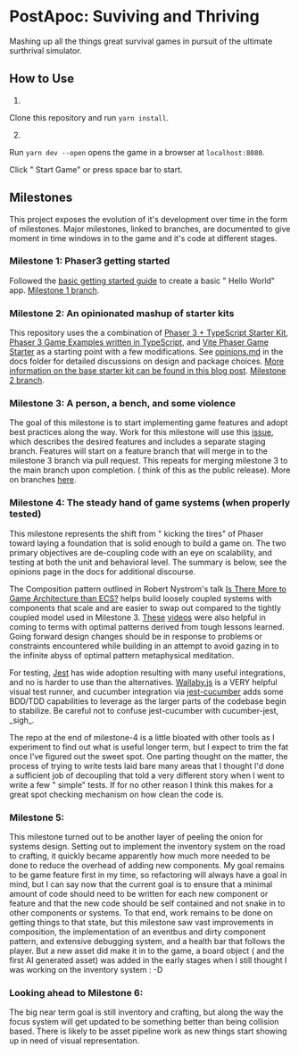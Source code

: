 # PostApoc: Suviving and Thriving

Mashing
up
all
the
things
great
survival
games
in
pursuit
of
the
ultimate
surthrival
simulator.

## How to Use

1.
Clone
this
repository
and
run `yarn install`.

2.
Run `yarn dev --open`
opens
the
game
in
a
browser
at `localhost:8080`.

Click "
Start
Game"
or
press
space
bar
to
start.

## Milestones

This
project
exposes
the
evolution
of
it's
development
over
time
in
the
form
of
milestones.
Major
milestones,
linked
to
branches,
are
documented
to
give
moment
in
time
windows
in
to
the
game
and
it's
code
at
different
stages.

### Milestone 1: Phaser3 getting started

Followed
the [basic getting started guide](https://newdocs.phaser.io/docs/3.55.2)
to
create
a
basic "
Hello
World"
app. [Milestone 1 branch](https://github.com/Unnamed-GameDev-Studio/survival-game/tree/milestone-1).

### Milestone 2: An opinionated mashup of starter kits

This
repository
uses
the
a
combination
of [Phaser 3 + TypeScript Starter Kit](https://github.com/josephmbustamante/phaser3-typescript-starter-kit), [Phaser 3 Game Examples written in TypeScript](https://github.com/digitsensitive/phaser3-typescript),
and [Vite Phaser Game Starter](https://ubershmekel.github.io/vite-phaser-ts-starter/)
as
a
starting
point
with
a
few
modifications.
See [opinions.md](docs/opinions.md)
in
the
docs
folder
for
detailed
discussions
on
design
and
package
choices. [More information on the base starter kit can be found in this blog post](https://spin.atomicobject.com/2019/07/13/phaser-3-typescript-tutorial/). [Milestone 2 branch](milestone-2).

### Milestone 3: A person, a bench, and some violence

The
goal
of
this
milestone
is
to
start
implementing
game
features
and
adopt
best
practices
along
the
way.
Work
for
this
milestone
will
use
this [issue](https://github.com/Unnamed-GameDev-Studio/survival-game/issues/1),
which
describes
the
desired
features
and
includes
a
separate
staging
branch.
Features
will
start
on
a
feature
branch
that
will
merge
in
to
the
milestone
3
branch
via
pull
request.
This
repeats
for
merging
milestone
3
to
the
main
branch
upon
completion. (
think
of
this
as
the
public
release).
More
on
branches [here](https://stackoverflow.com/questions/2100829/when-should-you-branch).

### Milestone 4: The steady hand of game systems (when properly tested)

This
milestone
represents
the
shift
from "
kicking
the
tires"
of
Phaser
toward
laying
a
foundation
that
is
solid
enough
to
build
a
game
on.
The
two
primary
objectives
are
de-coupling
code
with
an
eye
on
scalability,
and
testing
at
both
the
unit
and
behavioral
level.
The
summary
is
below,
see
the
opinions
page
in
the
docs
for
additional
discourse.

The
Composition
pattern
outlined
in
Robert
Nystrom's
talk [Is There More to Game Architecture than ECS?](https://www.youtube.com/watch?v=JxI3Eu5DPwE)
helps
build
loosely
coupled
systems
with
components
that
scale
and
are
easier
to
swap
out
compared
to
the
tightly
coupled
model
used
in
Milestone
3. [These](https://www.youtube.com/watch?v=aKLntZcp27M&t=1769s) [videos](https://www.youtube.com/watch?v=U03XXzcThGU)
were
also
helpful
in
coming
to
terms
with
optimal
patterns
derived
from
tough
lessons
learned.
Going
forward
design
changes
should
be
in
response
to
problems
or
constraints
encountered
while
building
in
an
attempt
to
avoid
gazing
in
to
the
infinite
abyss
of
optimal
pattern
metaphysical
meditation.

For
testing, [Jest](https://jestjs.io/)
has
wide
adoption
resulting
with
many
useful
integrations,
and
no
is
harder
to
use
than
the
alternatives. [Wallaby.js](https://wallabyjs.com/)
is
a
VERY
helpful
visual
test
runner,
and
cucumber
integration
via [jest-cucumber](https://github.com/bencompton/jest-cucumber)
adds
some
BDD/TDD
capabilities
to
leverage
as
the
larger
parts
of
the
codebase
begin
to
stabilize.
Be
careful
not
to
confuse
jest-cucumber
with
cucumber-jest,
\_sigh\_.

The
repo
at
the
end
of
milestone-4
is
a
little
bloated
with
other
tools
as
I
experiment
to
find
out
what
is
useful
longer
term,
but
I
expect
to
trim
the
fat
once
I've
figured
out
the
sweet
spot.
One
parting
thought
on
the
matter,
the
process
of
trying
to
write
tests
laid
bare
many
areas
that
I
thought
I'd
done
a
sufficient
job
of
decoupling
that
told
a
very
different
story
when
I
went
to
write
a
few "
simple"
tests.
If
for
no
other
reason
I
think
this
makes
for
a
great
spot
checking
mechanism
on
how
clean
the
code
is.

### Milestone 5:

This
milestone
turned
out
to
be
another
layer
of
peeling
the
onion
for
systems
design.
Setting
out
to
implement
the
inventory
system
on
the
road
to
crafting,
it
quickly
became
apparently
how
much
more
needed
to
be
done
to
reduce
the
overhead
of
adding
new
components.
My
goal
remains
to
be
game
feature
first
in
my
time,
so
refactoring
will
always
have
a
goal
in
mind,
but
I
can
say
now
that
the
current
goal
is
to
ensure
that
a
minimal
amount
of
code
should
need
to
be
written
for
each
new
component
or
feature
and
that
the
new
code
should
be
self
contained
and
not
snake
in
to
other
components
or
systems.
To
that
end,
work
remains
to
be
done
on
getting
things
to
that
state,
but
this
milestone
saw
vast
improvements
in
composition,
the
implementation
of
an
eventbus
and
dirty
component
pattern,
and
extensive
debugging
system,
and
a
health
bar
that
follows
the
player.
But
a
new
asset
did
make
it
in
to
the
game,
a
board
object (
and
the
first
AI
generated
asset)
was
added
in
the
early
stages
when
I
still
thought
I
was
working
on
the
inventory
system :
-D

### Looking ahead to Milestone 6:

The
big
near
term
goal
is
still
inventory
and
crafting,
but
along
the
way
the
focus
system
will
get
updated
to
be
something
better
than
being
collision
based.
There
is
likely
to
be
asset
pipeline
work
as
new
things
start
showing
up
in
need
of
visual
representation.
